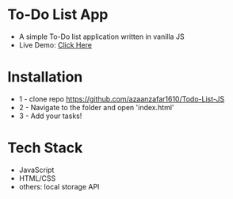 # To-Do List App 
- A simple To-Do list application written in vanilla JS
- Live Demo: [Click Here](https://todolistappinjs.netlify.app/)
# Installation
- 1 - clone repo https://github.com/azaanzafar1610/Todo-List-JS
- 2 - Navigate to the folder and open 'index.html'
- 3 - Add your tasks!



# Tech Stack
- JavaScript
- HTML/CSS
- others: local storage API

